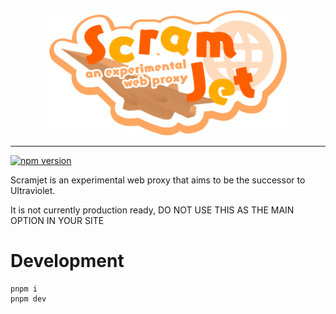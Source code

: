 <div align="center">
  <img src="assets/scramjet.png" height="200" />
</div>

---
<a href="https://www.npmjs.com/package/@mercuryworkshop/scramjet"><img src="https://img.shields.io/npm/v/@mercuryworkshop/scramjet.svg?maxAge=3600" alt="npm version" /></a>

Scramjet is an experimental web proxy that aims to be the successor to Ultraviolet.

It is not currently production ready, DO NOT USE THIS AS THE MAIN OPTION IN YOUR SITE


# Development
```
pnpm i
pnpm dev
```
